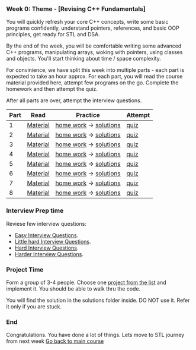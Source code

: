 ### Week 0: Theme - [Revising C++ Fundamentals]

You will quickly refresh your core C++ concepts, write some basic programs confidently, understand pointers, references, and basic OOP principles, get ready for STL and DSA. 

By the end of the week, you will be comfortable writing some advanced C++ programs, manipulating arrays, woking with pointers, using classes and objects. You'll start thinking about time / space complexity.

For convinience, we have split this week into multiple parts - each part is expected to take an hour approx. For each part, you will read the course material provided here, attempt few programs on the go. Complete the homework and then attempt the quiz. 

After all parts are over, attempt the interview questions. 

| Part | Read | Practice | Attempt |
|---|---|---|---|
| 1 |[Material](materials/1_1.md)|[home work](materials/1_2.md) -> [solutions](materials/1_3.md)|[quiz](materials/1_4.md)|
| 2 |[Material](materials/2_1.md)|[home work](materials/2_2.md) -> [solutions](materials/2_3.md)|[quiz](materials/2_4.md)|
| 3 |[Material](materials/3_1.md)|[home work](materials/3_2.md) -> [solutions](materials/3_3.md)|[quiz](materials/3_4.md)|
| 4 |[Material](materials/4_1.md)|[home work](materials/4_2.md) -> [solutions](materials/4_3.md)|[quiz](materials/4_4.md)|
| 5 |[Material](materials/5_1.md)|[home work](materials/5_2.md) -> [solutions](materials/5_3.md)|[quiz](materials/5_4.md)|
| 6 |[Material](materials/6_1.md)|[home work](materials/6_2.md) -> [solutions](materials/6_3.md)|[quiz](materials/6_4.md)|
| 7 |[Material](materials/7_1.md)|[home work](materials/7_2.md) -> [solutions](materials/7_3.md)|[quiz](materials/7_4.md)|
| 8 |[Material](materials/8_1.md)|[home work](materials/8_2.md) -> [solutions](materials/8_3.md)|[quiz](materials/8_4.md)|


### Interview Prep time
Reviese few interview questions:
- [Easy Interview Questions](https://github.com/simplifylearning101/dsa_with_cpp/blob/main/week0/9_1_easy.md). 
- [Little hard Interview Questions](https://github.com/simplifylearning101/dsa_with_cpp/blob/main/week0/9_2_medium.md).
- [Hard Interview Questions](https://github.com/simplifylearning101/dsa_with_cpp/blob/main/week0/9_3_hard.md).
- [Harder Interview Questions](https://github.com/simplifylearning101/dsa_with_cpp/blob/main/week0/9_4_very_hard.md).

### Project Time
Form a group of 3-4 people. Choose one [project from the list](https://github.com/simplifylearning101/dsa_with_cpp/blob/main/week0/projects/README.md) and implement it. You should be able to walk thru the code. 

You will find the solution in the solutions folder inside. DO NOT use it. Refer it only if you are stuck. 

### End
Congratulations. You have done a lot of things. Lets move to STL journey from next week
[Go back to main course](https://github.com/simplifylearning101/dsa_with_cpp/blob/main/README.md)